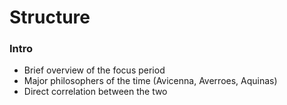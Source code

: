 # Structure

### Intro

- Brief overview of the focus period
- Major philosophers of the time (Avicenna, Averroes, Aquinas)
- Direct correlation between the two